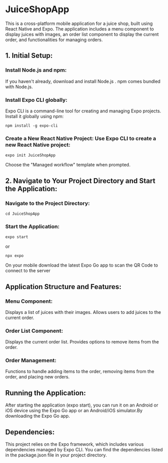 # JuiceShopApp
This is a cross-platform mobile application for a juice shop, built using React Native and Expo. The application includes a menu component to display juices with images, an order list component to display the current order, and functionalities for managing orders.

## 1. Initial Setup:

### Install Node.js and npm: 
If you haven't already, download and install Node.js . npm comes bundled with Node.js.
### Install Expo CLI globally: 
Expo CLI is a command-line tool for creating and managing Expo projects. Install it globally using npm:
```
npm install -g expo-cli
```

### Create a New React Native Project: Use Expo CLI to create a new React Native project:
```
expo init JuiceShopApp
```
Choose the "Managed workflow" template when prompted.

## 2. Navigate to Your Project Directory and Start the Application:
### Navigate to the Project Directory:
```
cd JuiceShopApp
```

### Start the Application:
```
expo start 
```
or
```
npx expo
```
On your mobile download the latest Expo Go app to scan the QR Code to connect to the server

## Application Structure and Features:
### Menu Component:
Displays a list of juices with their images.
Allows users to add juices to the current order.

### Order List Component:
Displays the current order list.
Provides options to remove items from the order.

### Order Management:
Functions to handle adding items to the order, removing items from the order, and placing new orders.

## Running the Application:
After starting the application (expo start), you can run it on an Android or iOS device using the Expo Go app or an Android/iOS simulator.By downloading the Expo Go app.

## Dependencies:
This project relies on the Expo framework, which includes various dependencies managed by Expo CLI. You can find the dependencies listed in the package.json file in your project directory.

